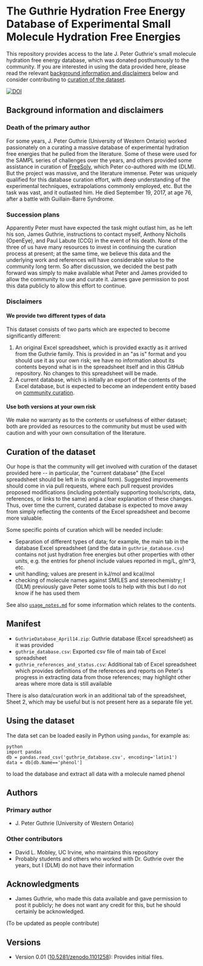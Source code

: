 # The Guthrie Hydration Free Energy Database of Experimental Small Molecule Hydration Free Energies

This repository provides access to the late J. Peter Guthrie's small molecule hydration free energy database, which was donated posthumously to the community.
If you are interested in using the data provided here, please read the relevant [background information and disclaimers](#background-information-and-disclaimers) below and consider contributing to [curation of the dataset](#curation-of-the-dataset).

[![DOI](https://zenodo.org/badge/113920871.svg)](https://zenodo.org/badge/latestdoi/113920871)

## Background information and disclaimers

### Death of the primary author
For some years, J. Peter Guthrie (University of Western Ontario) worked passionately on a curating a massive database of experimental hydration free energies that he pulled from the literature.
Some of these were used for the SAMPL series of challenges over the years, and others provided some assistance in curation of [FreeSolv](https://github.com/mobleylab/FreeSolv), which Peter co-authored with me (DLM).
But the project was massive, and the literature immense.
Peter was uniquely qualified for this database curation effort, with deep understanding of the experimental techniques, extrapolations commonly employed, etc.
But the task was vast, and it outlasted him.
He died September 19, 2017, at age 76, after a battle with Guillain-Barre Syndrome.

### Succession plans
Apparently Peter must have expected the task might outlast him, as he left his son, James Guthrie, instructions to contact myself, Anthony Nicholls (OpenEye), and Paul Labute (CCG) in the event of his death.
None of the three of us have many resources to invest in continuing the curation process at present; at the same time, we believe this data and the underlying work and references will have considerable value to the community long term.
So after discussion, we decided the best path forward was simply to make available what Peter and James provided to allow the community to use and curate it.
James gave permission to post this data publicly to allow this effort to continue.

### Disclaimers

#### We provide two different types of data

This dataset consists of two parts which are expected to become significantly different:
1. An original Excel spreadsheet, which is provided exactly as it arrived from the Guthrie family. This is provided in an "as is" format and you should use it as your own risk; we have no information about its contents beyond what is in the spreadsheet itself and in this GitHub repository. No changes to this spreadsheet will be made.
2. A current database, which is initially an export of the contents of the Excel database, but is expected to become an independent entity based on [community curation](#curation-of-the-dataset).

#### Use both versions at your own risk

We make no warranty as to the contents or usefulness of either dataset; both are provided as resources to the community but must be used with caution and with your own consultation of the literature.

## Curation of the dataset

Our hope is that the community will get involved with curation of the dataset provided here -- in particular, the "current database" (the Excel spreadsheet should be left in its original form).
Suggested improvements should come in via pull requests, where each pull request provides proposed modifications (including potentially supporting tools/scripts, data, references, or links to the same) and a clear explanation of these changes.
Thus, over time the current, curated database is expected to move away from simply reflecting the contents of the Excel spreadsheet and become more valuable.

Some specific points of curation which will be needed include:
- Separation of different types of data; for example, the main tab in the database Excel spreadsheet (and the data in `guthrie_database.csv`) contains not just hydration free energies but other properties with other units, e.g. the entries for phenol include values reported in mg/L, g/m^3, etc.
- unit handling; values are present in kJ/mol and kcal/mol
- checking of molecule names against SMILES and stereochemistry; I (DLM) previously gave Peter some tools to help with this but I do not know if he has used them

See also [`usage_notes.md`](usage_notes.md) for some information which relates to the contents.

## Manifest
- `GuthrieDatabase_April14.zip`: Guthrie database (Excel spreadsheet) as it was provided
- `guthrie_database.csv`: Exported csv file of main tab of Excel spreadsheet
- `guthrie_references_and_status.csv`: Additional tab of Excel spreadsheet which provides definitions of the references and reports on Peter's progress in extracting data from those references; may highlight other areas where more data is still available

There is also data/curation work in an additional tab of the spreadsheet, Sheet 2, which may be useful but is not present here as a separate file yet.

## Using the dataset

The data set can be loaded easily in Python using `pandas`, for example as:
```
python
import pandas
db = pandas.read_csv('guthrie_database.csv', encoding='latin1')
data = db[db.Name=='phenol']
```
to load the database and extract all data with a molecule named phenol

## Authors
### Primary author
- J. Peter Guthrie (University of Western Ontario)

### Other contributors
- David L. Mobley, UC Irvine, who maintains this repository
- Probably students and others who worked with Dr. Guthrie over the years, but I (DLM) do not have their information

## Acknowledgments
- James Guthrie, who made this data available and gave permission to post it publicly; he does not want any credit for this, but he should certainly be acknowledged.

(To be updated as people contribute)

## Versions

- Version 0.01 ([10.5281/zenodo.1101258](http://dx.doi.org/10.5281/zenodo.1101258)): Provides initial files.
